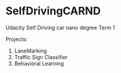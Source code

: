 # SelfDrivingCARND
Udacity Self Driving car nano degree Term 1

Projects:
1. LaneMarking
2. Traffic Sign Classifier
3. Behavioral Learning
